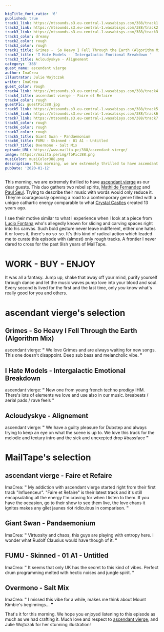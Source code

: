 ```yaml
---

bigTitle_font_ratio: '6'
published: true
track1_link: https://mtsounds.s3.eu-central-1.wasabisys.com/388/track1.mp3
track2_link: https://mtsounds.s3.eu-central-1.wasabisys.com/388/track2.mp3
track3_link: https://mtsounds.s3.eu-central-1.wasabisys.com/388/track3.mp3
track1_color: dreamy
track2_color: rough
track3_color: rough
track1_title: Grimes -  So Heavy I Fell Through the Earth (Algorithm Mix)
track2_title: 'I Hate Models -  Intergalactic Emotional Breakdown '
track3_title: Acloudyskye - Alignement
category: '388'
guest_name: ascendant vierge
author: ImaCrea
illustrator: Julie Wojtczak
writer: ImaCrea
guest_color: rough
track4_link: https://mtsounds.s3.eu-central-1.wasabisys.com/388/track4.mp3
track4_title: ascendant vierge - Faire et Refaire
track4_color: rough
guestPic: guestPic388.jpg
track5_link: https://mtsounds.s3.eu-central-1.wasabisys.com/388/track5.mp3
track6_link: https://mtsounds.s3.eu-central-1.wasabisys.com/388/track6.mp3
track7_link: https://mtsounds.s3.eu-central-1.wasabisys.com/388/track7.mp3
track5_color: rough
track6_color: rough
track7_color: rough
track5_title: Giant Swan - Pandaemonium
track6_title: FUMU - Skinned - 01 A1 - Untitled
track7_title: Overmono - Salt Mix
episode_URL: https://www.mailta.pe/388/ascendant-vierge/
image: https://mailta.pe/img/fbPic388.png
musiColor: musiColor388.png
description: This morning, we are extremely thrilled to have ascendant vierge as our dear guests. This duo gathers two rebel spirits, Mathilde Fernandez and Paul Seul. Trying to describe their music with words would only reduce it. They’re courageously opening a road to a contemporary genre filled with a unique cathartic energy comparable to what Crystal Castles created 13 years ago.  I see their motive similar to what I experience when I look at a piece from Lucio Fontana who’s allegedly known for slicing and carving spaces right into his canvas. Such bold gesture never leave indifferent, either one hates it or loves it, there’s no so-so. It’s this kind of radical action which leaded me to curate this episode with (almost) only rough tracks. A frontier I never dared to cross for the past 9ish years of MailTape.
pubDate: '2020-01-12'
---
```


 
  This morning, we are extremely thrilled to have [ascendant vierge](https://soundcloud.com/viergeascendant) as our dear guests. This duo gathers two rebel spirits, [Mathilde Fernandez](https://mathildefernandez.bandcamp.com/) and [Paul Seul](https://soundcloud.com/paulseul). Trying to describe their music with words would only reduce it. They're courageously opening a road to a contemporary genre filled with a unique cathartic energy comparable to what [Crystal Castles](https://crystalcastles.bandcamp.com/track/empathy) created 13 years ago. 
  <br><br>I see their motive similar to what I experience when I look at a piece from [Lucio Fontana](https://duckduckgo.com/?q=lucio+fontana&t=ffab&atb=v126-1&iax=images&ia=images) who's allegedly known for slicing and carving spaces right into his canvas. Such bold gesture never leave indifferent, either one hates it or loves it, there's no so-so. It's this kind of radical action which leaded me to curate this episode with (almost) only rough tracks. A frontier I never dared to cross for the past 9ish years of MailTape.
  
  
# WORK - BUY - ENJOY
It was all a fantasy. Jump up, shake that away off your mind, purify yourself through dance and let the music waves pump love into your blood and soul. Every second is lived for the first and the last time, only _you_ know what's really good for you and others.

# ascendant vierge's selection


## Grimes - So Heavy I Fell Through the Earth (Algorithm Mix)
ascendant vierge: **"** We love Grimes and are always waiting for new songs. This one doesn't disappoint. Deep sub bass and melancholic vibe. **"** 

## I Hate Models - Intergalactic Emotional Breakdown
ascendant vierge: **"** New one from young french techno prodigy IHM. There's lots of elements we love and use also in our music. breabeats / aerial pads / rave feels **"** 

## Acloudyskye - Alignement
ascendant vierge: **"** We have a guilty pleasure for Dubstep and always trying to keep an eye on what the scene is up to. We love this track for the melodic and textury intro and the sick and unexepted drop #bassface **"** 


# MailTape's selection

## ascendant vierge - Faire et Refaire
ImaCrea: **"** My addiction with ascendant vierge started right from their first track "Influenceur". "Faire et Refaire" is their latest track and it's still encapsulating all the energy I'm craving for when I listen to them. If you have the occasion, go to their show to see them live, the love chaos it ignites makes any gilet jaunes riot ridiculous in comparison. **"** 

## Giant Swan - Pandaemonium
ImaCrea: **"** Virtuosity and chaos, this guys are playing with entropy here. I wonder what Rudolf Clausius would have though of it. **"** 

## FUMU - Skinned - 01 A1 - Untitled
ImaCrea: **"** It seems that only UK has the secret to this kind of vibes. Perfect drum programming melted with hectic noises and jungle spirit. **"** 

## Overmono - Salt Mix
ImaCrea: **"** I missed this vibe for a while, makes me think about Mount Kimbie's beginnings... **"** 


That's it for this morning. We hope you enjoyed listening to this episode as much as we had crafting it. Much love and respect to [ascendant vierge](https://soundcloud.com/viergeascendant), and Julie Wojtczak for her stunning illustration!

